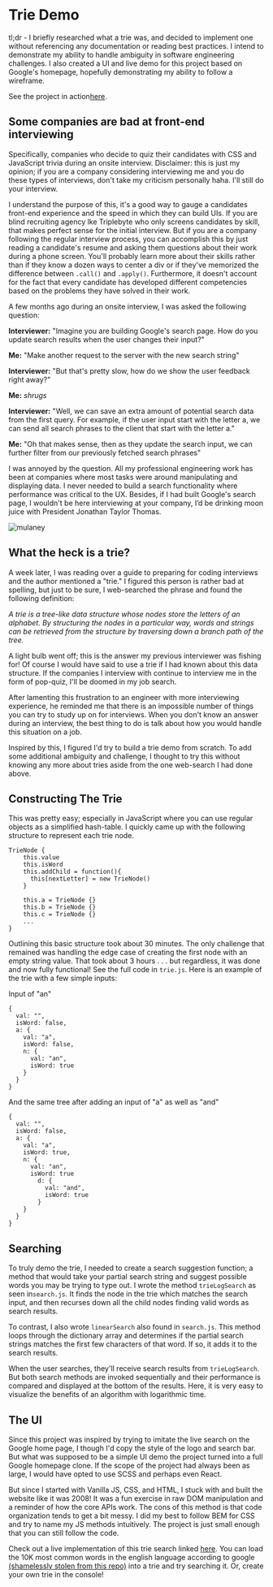 # Trie Demo

tl;dr - I briefly researched what a trie was, and decided to implement one without referencing any documentation or reading best practices. I intend to demonstrate my ability to handle ambiguity in software engineering challenges. I also created a UI and live demo for this project based on Google's homepage, hopefully demonstrating my ability to follow a wireframe.

See the project in action[here](https://akambale.github.io/trie/).

## Some companies are bad at front-end interviewing

Specifically, companies who decide to quiz their candidates with CSS and JavaScript trivia during an onsite interview. Disclaimer: this is just my opinion; if you are a company considering interviewing me and you do these types of interviews, don't take my criticism personally haha. I'll still do your interview.

I understand the purpose of this, it's a good way to gauge a candidates front-end experience and the speed in which they can build UIs. If you are blind recruiting agency lke Triplebyte who only screens candidates by skill, that makes perfect sense for the initial interview. But if you are a company following the regular interview process, you can accomplish this by just reading a candidate's resume and asking them questions about their work during a phone screen. You'll probably learn more about their skills rather than if they know a dozen ways to center a div or if they've memorized the difference between `.call()` and `.apply()`. Furthermore, it doesn't account for the fact that every candidate has developed different competencies based on the problems they have solved in their work.

A few months ago during an onsite interview, I was asked the following question:

**Interviewer:** "Imagine you are building Google's search page. How do you update search results when the user changes their input?"

**Me:** "Make another request to the server with the new search string"

**Interviewer:** "But that's pretty slow, how do we show the user feedback right away?"

**Me:** _shrugs_

**Interviewer:** "Well, we can save an extra amount of potential search data from the first query. For example, if the user input start with the letter a, we can send all search phrases to the client that start with the letter a."

**Me:** "Oh that makes sense, then as they update the search input, we can further filter from our previously fetched search phrases"

I was annoyed by the question. All my professional engineering work has been at companies where most tasks were around manipulating and displaying data. I never needed to build a search functionality where performance was critical to the UX. Besides, if I had built Google's search page, I wouldn't be here interviewing at your company, I’d be drinking moon juice with President Jonathan Taylor Thomas.

![mulaney](https://i.pinimg.com/474x/37/43/bb/3743bbc726d51a170c03e89cf0ac7f11.jpg)

## What the heck is a trie?

A week later, I was reading over a guide to preparing for coding interviews and the author mentioned a "trie." I figured this person is rather bad at spelling, but just to be sure, I web-searched the phrase and found the following definition:

_A trie is a tree-like data structure whose nodes store the letters of an alphabet. By structuring the nodes in a particular way, words and strings can be retrieved from the structure by traversing down a branch path of the tree._

A light bulb went off; this is the answer my previous interviewer was fishing for! Of course I would have said to use a trie if I had known about this data structure. If the companies I interview with continue to interview me in the form of pop-quiz, I'll be doomed in my job search.

After lamenting this frustration to an engineer with more interviewing experience, he reminded me that there is an impossible number of things you can try to study up on for interviews. When you don't know an answer during an interview, the best thing to do is talk about how you would handle this situation on a job.

Inspired by this, I figured I'd try to build a trie demo from scratch. To add some additional ambiguity and challenge, I thought to try this without knowing any more about tries aside from the one web-search I had done above.

## Constructing The Trie

This was pretty easy; especially in JavaScript where you can use regular objects as a simplified hash-table. I quickly came up with the following structure to represent each trie node.

```
TrieNode {
    this.value
    this.isWord
    this.addChild = function(){
      this[nextLetter] = new TrieNode()
    }

    this.a = TrieNode {}
    this.b = TrieNode {}
    this.c = TrieNode {}
    ...
}
```

Outlining this basic structure took about 30 minutes. The only challenge that remained was handling the edge case of creating the first node with an empty string value. That took about 3 hours . . . but regardless, it was done and now fully functional! See the full code in `trie.js`. Here is an example of the trie with a few simple inputs:

Input of "an"

```
{
  val: "",
  isWord: false,
  a: {
    val: "a",
    isWord: false,
    n: {
      val: "an",
      isWord: true
    }
  }
}
```

And the same tree after adding an input of "a" as well as "and"

```
{
  val: "",
  isWord: false,
  a: {
    val: "a",
    isWord: true,
    n: {
      val: "an",
      isWord: true
        d: {
          val: "and",
          isWord: true
        }
    }
  }
}
```

## Searching

To truly demo the trie, I needed to create a search suggestion function; a method that would take your partial search string and suggest possible words you may be trying to type out. I wrote the method `trieLogSearch` as seen in`search.js`. It finds the node in the trie which matches the search input, and then recurses down all the child nodes finding valid words as search results.

To contrast, I also wrote `linearSearch` also found in `search.js`. This method loops through the dictionary array and determines if the partial search strings matches the first few characters of that word. If so, it adds it to the search results.

When the user searches, they'll receive search results from `trieLogSearch`. But both search methods are invoked sequentially and their performance is compared and displayed at the bottom of the results. Here, it is very easy to visualize the benefits of an algorithm with logarithmic time.

## The UI

Since this project was inspired by trying to imitate the live search on the Google home page, I though I'd copy the style of the logo and search bar. But what was supposed to be a simple UI demo the project turned into a full Google homepage clone. If the scope of the project had always been as large, I would have opted to use SCSS and perhaps even React.

But since I started with Vanilla JS, CSS, and HTML, I stuck with and built the website like it was 2008! It was a fun exercise in raw DOM manipulation and a reminder of how the core APIs work. The cons of this method is that code organization tends to get a bit messy. I did my best to follow BEM for CSS and try to name my JS methods intuitively. The project is just small enough that you can still follow the code.

Check out a live implementation of this trie search linked [here](https://akambale.github.io/trie/). You can load the 10K most common words in the english language according to google [(shamelessly stolen from this repo)](https://github.com/first20hours/google-10000-english) into a trie and try searching it. Or, create your own trie in the console!
